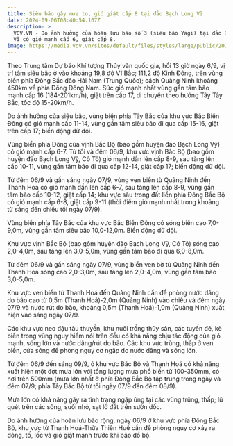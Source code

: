 ```yaml
---
title: Siêu bão gây mưa to, gió giật cấp 8 tại đảo Bạch Long Vĩ
date: 2024-09-06T08:40:54.167Z
description: >
  VOV.VN - Do ảnh hưởng của hoàn lưu bão số 3 (siêu bão Yagi) tại đảo Bạch Long
  Vĩ có gió mạnh cấp 6, giật cấp 8.
image: https://media.vov.vn/sites/default/files/styles/large/public/2024-09/dbqg_xtnd_20240906_1400.jpg
---
```

Theo Trung tâm Dự báo Khí tượng Thủy văn quốc gia, hồi 13 giờ ngày 6/9, vị trí tâm siêu bão ở vào khoảng 19,8 độ Vĩ Bắc; 111,2 độ Kinh Đông, trên vùng biển phía Đông Bắc đảo Hải Nam (Trung Quốc); cách Quảng Ninh khoảng 450km về phía Đông Đông Nam. Sức gió mạnh nhất vùng gần tâm bão mạnh cấp 16 (184-201km/h), giật trên cấp 17, di chuyển theo hướng Tây Tây Bắc, tốc độ 15-20km/h.

Do ảnh hưởng của siêu bão, vùng biển phía Tây Bắc của khu vực Bắc Biển Đông có gió mạnh cấp 11-14, vùng gần tâm siêu bão đi qua cấp 15-16, giật trên cấp 17; biển động dữ dội.

Vùng biển phía Đông của vịnh Bắc Bộ (bao gồm huyện đảo Bạch Long Vỹ) có gió mạnh cấp 6-7. Từ tối và đêm 06/9, khu vực vịnh Bắc Bộ (bao gồm huyện đảo Bạch Long Vỹ, Cô Tô) gió mạnh dần lên cấp 8-9, sau tăng lên cấp 10-11, vùng gần tâm bão đi qua cấp 12-14, giật cấp 17; biển động dữ dội.

Từ đêm 06/9 và gần sáng ngày 07/9, vùng ven biển từ Quảng Ninh đến Thanh Hoá có gió mạnh dần lên cấp 6-7, sau tăng lên cấp 8-9, vùng gần tâm bão cấp 10-12, giật cấp 14; khu vực sâu trong đất liền phía Đông Bắc Bộ có gió mạnh cấp 6-8, giật cấp 9-11 (thời điểm gió mạnh nhất trong khoảng từ sáng đến chiều tối ngày 07/9).

Vùng biển phía Tây Bắc của khu vực Bắc Biển Đông có sóng biển cao 7,0-9,0m, vùng gần tâm siêu bão 10,0-12,0m. Biển động dữ dội.

Khu vực vịnh Bắc Bộ (bao gồm huyện đảo Bạch Long Vỹ, Cô Tô) sóng cao 2,0-4,0m, sau tăng lên 3,0-5,0m, vùng gần tâm bão đi qua 6,0-8,0m.

Từ đêm 06/9 và gần sáng ngày 07/9, vùng biển ven bờ từ Quảng Ninh đến Thanh Hoá sóng cao 2,0-3,0m, sau tăng lên 2,0-4,0m, vùng gần tâm bão 3,0-5,0m.

Khu vực ven biển từ Thanh Hoá đến Quảng Ninh cần đề phòng nước dâng do bão cao từ 0,5m (Thanh Hoá)-2,0m (Quảng Ninh) vào chiều và đêm ngày 07/9 và nước rút do bão, khoảng 0,5m (Thanh Hoá)-1,0m (Quảng Ninh) xuất hiện vào sáng ngày 07/9.

Các khu vực neo đậu tàu thuyền, khu nuôi trồng thủy sản, các tuyến đê, kè biển trong vùng nguy hiểm nói trên đều có khả năng chịu tác động của gió mạnh, sóng lớn và nước dâng/rút do bão. Các khu vực trũng, thấp ở ven biển, cửa sông đề phòng nguy cơ ngập do nước dâng và sóng lớn.

Từ đêm 06/9 đến sáng 09/9, ở khu vực Bắc Bộ và Thanh Hoá có khả năng xuất hiện một đợt mưa lớn với tổng lượng mưa phổ biến từ 100-350mm, có nơi trên 500mm (mưa lớn nhất ở phía Đông Bắc Bộ tập trung trong ngày và đêm 07/9; phía Tây Bắc Bộ từ tối ngày 07/9 đến đêm 08/9).

Mưa lớn có khả năng gây ra tình trạng ngập úng tại các vùng trũng, thấp; lũ quét trên các sông, suối nhỏ, sạt lở đất trên sườn dốc.

Do ảnh hưởng của hoàn lưu bão rộng, ngày 06/9 ở khu vực phía Đông Bắc Bộ, khu vực từ Thanh Hoá-Thừa Thiên Huế  cần đề phòng nguy cơ xảy ra dông, tố, lốc và gió giật mạnh trước khi bão đổ bộ.